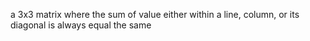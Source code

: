 a 3x3 matrix where the sum of value either within a line, column, or its diagonal is always equal the same
